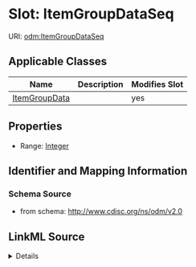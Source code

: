 # Slot: ItemGroupDataSeq

URI: [odm:ItemGroupDataSeq](http://www.cdisc.org/ns/odm/v2.0/ItemGroupDataSeq)



<!-- no inheritance hierarchy -->




## Applicable Classes

| Name | Description | Modifies Slot |
| --- | --- | --- |
[ItemGroupData](ItemGroupData.md) |  |  yes  |







## Properties

* Range: [Integer](Integer.md)





## Identifier and Mapping Information







### Schema Source


* from schema: http://www.cdisc.org/ns/odm/v2.0




## LinkML Source

<details>
```yaml
name: ItemGroupDataSeq
from_schema: http://www.cdisc.org/ns/odm/v2.0
rank: 1000
alias: ItemGroupDataSeq
domain_of:
- ItemGroupData
range: integer

```
</details>